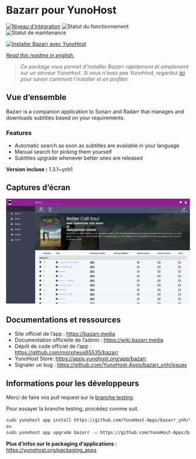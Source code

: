<!--
N.B.: This README was automatically generated by https://github.com/YunoHost/apps/tree/master/tools/readme_generator
It shall NOT be edited by hand.
-->

# Bazarr pour YunoHost

[![Niveau d’intégration](https://dash.yunohost.org/integration/bazarr.svg)](https://dash.yunohost.org/appci/app/bazarr) ![Statut du fonctionnement](https://ci-apps.yunohost.org/ci/badges/bazarr.status.svg) ![Statut de maintenance](https://ci-apps.yunohost.org/ci/badges/bazarr.maintain.svg)

[![Installer Bazarr avec YunoHost](https://install-app.yunohost.org/install-with-yunohost.svg)](https://install-app.yunohost.org/?app=bazarr)

*[Read this readme in english.](./README.md)*

> *Ce package vous permet d’installer Bazarr rapidement et simplement sur un serveur YunoHost.
Si vous n’avez pas YunoHost, regardez [ici](https://yunohost.org/#/install) pour savoir comment l’installer et en profiter.*

## Vue d’ensemble

Bazarr is a companion application to Sonarr and Radarr that manages and downloads subtitles based on your requirements.

### Features

- Automatic search as soon as subtitles are available in your language
- Manual search for picking them yourself
- Subtitles upgrade whenever better ones are released


**Version incluse :** 1.3.1~ynh1

## Captures d’écran

![Capture d’écran de Bazarr](./doc/screenshots/bazarr.png)

## Documentations et ressources

* Site officiel de l’app : <https://bazarr.media>
* Documentation officielle de l’admin : <https://wiki.bazarr.media>
* Dépôt de code officiel de l’app : <https://github.com/morpheus65535/bazarr>
* YunoHost Store: <https://apps.yunohost.org/app/bazarr>
* Signaler un bug : <https://github.com/YunoHost-Apps/bazarr_ynh/issues>

## Informations pour les développeurs

Merci de faire vos pull request sur la [branche testing](https://github.com/YunoHost-Apps/bazarr_ynh/tree/testing).

Pour essayer la branche testing, procédez comme suit.

``` bash
sudo yunohost app install https://github.com/YunoHost-Apps/bazarr_ynh/tree/testing --debug
ou
sudo yunohost app upgrade bazarr -u https://github.com/YunoHost-Apps/bazarr_ynh/tree/testing --debug
```

**Plus d’infos sur le packaging d’applications :** <https://yunohost.org/packaging_apps>